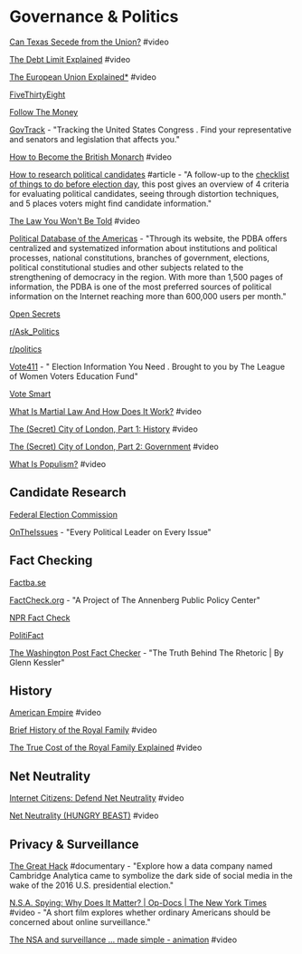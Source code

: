 # Governance & Politics

[Can Texas Secede from the Union?](https://www.youtube.com/watch?v=S92fTz_-kQE&list=PLIilwIraDV2LO0itulEQl76KwCRhCdN8H&index=2) \#video

[The Debt Limit Explained](https://www.youtube.com/watch?v=KIbkoop4AYE&list=PLIilwIraDV2LO0itulEQl76KwCRhCdN8H&index=2) \#video

[The European Union Explained\*](https://www.youtube.com/watch?v=O37yJBFRrfg&list=PLIilwIraDV2LO0itulEQl76KwCRhCdN8H&index=2) \#video

[FiveThirtyEight](https://fivethirtyeight.com/)

[Follow The Money](https://www.followthemoney.org)

[GovTrack](https://www.govtrack.us) - "Tracking the United States Congress. Find your representative and senators and legislation that affects you."

[How to Become the British Monarch](https://www.youtube.com/watch?v=BUY6HGqYweQ&list=PLIilwIraDV2LO0itulEQl76KwCRhCdN8H&index=2) \#video

[How to research political candidates](http://www.adellefrank.com/blog/how-to-research-political-candidates) \#article - "A follow-up to the [checklist of things to do before election day](http://www.adellefrank.com/blog/voter-checklist-things-to-do-before-election-day), this post gives an overview of 4 criteria for evaluating political candidates, seeing through distortion techniques, and 5 places voters might find candidate information."

[The Law You Won't Be Told](https://www.youtube.com/watch?v=uqH_Y1TupoQ&list=PLIilwIraDV2LO0itulEQl76KwCRhCdN8H&index=2) \#video

[Political Database of the Americas](http://pdba.georgetown.edu/history.html) - "Through its website, the PDBA offers centralized and systematized information about institutions and political processes, national constitutions, branches of government, elections, political constitutional studies and other subjects related to the strengthening of democracy in the region. With more than 1,500 pages of information, the PDBA is one of the most preferred sources of political information on the Internet reaching more than 600,000 users per month."

[Open Secrets](https://www.opensecrets.org)

[r/Ask\_Politics](https://www.reddit.com/r/Ask_Politics/?utm_source=amp&utm_medium=&utm_content=post_subreddit)

[r/politics](https://www.reddit.com/r/politics/)

[Vote411](https://www.vote411.org) - "Election Information You Need. Brought to you by The League of Women Voters Education Fund"

[Vote Smart](https://votesmart.org/)

[What Is Martial Law And How Does It Work?](https://www.youtube.com/watch?v=-1L3CtY8SCQ&list=PLIilwIraDV2LO0itulEQl76KwCRhCdN8H&index=2) \#video

[The \(Secret\) City of London, Part 1: History](https://www.youtube.com/watch?v=LrObZ_HZZUc&list=PLIilwIraDV2LO0itulEQl76KwCRhCdN8H&index=2) \#video

[The \(Secret\) City of London, Part 2: Government](https://www.youtube.com/watch?v=z1ROpIKZe-c&list=PLIilwIraDV2LO0itulEQl76KwCRhCdN8H&index=2) \#video

[What Is Populism?](https://www.youtube.com/watch?v=IwHhV7tyXkE&list=PLIilwIraDV2LO0itulEQl76KwCRhCdN8H&index=2) \#video

## Candidate Research

[Federal Election Commission](https://www.fec.gov/)

[OnTheIssues](https://www.ontheissues.org/default.htm) - "Every Political Leader on Every Issue"

## Fact Checking

[Factba.se](https://factba.se/)

[FactCheck.org](https://www.factcheck.org/) - "A Project of The Annenberg Public Policy Center"

[NPR Fact Check](https://www.npr.org/sections/politics-fact-check/)

[PolitiFact](https://www.politifact.com/truth-o-meter/)

[The Washington Post Fact Checker](https://www.washingtonpost.com/news/fact-checker/?noredirect=on&utm_term=.3a4fc449dbad) - "The Truth Behind The Rhetoric \| By Glenn Kessler"

## History

[American Empire](https://www.youtube.com/watch?v=ASSOQDQvVLU&list=PLIilwIraDV2LO0itulEQl76KwCRhCdN8H&index=2) \#video

[Brief History of the Royal Family](https://www.youtube.com/watch?v=jNgP6d9HraI&list=PLIilwIraDV2LO0itulEQl76KwCRhCdN8H&index=2) \#video

[The True Cost of the Royal Family Explained](https://www.youtube.com/watch?v=bhyYgnhhKFw&list=PLIilwIraDV2LO0itulEQl76KwCRhCdN8H&index=2) \#video

## Net Neutrality

[Internet Citizens: Defend Net Neutrality](https://www.youtube.com/watch?v=wtt2aSV8wdw&list=PLIilwIraDV2LO0itulEQl76KwCRhCdN8H&index=2) \#video

[Net Neutrality \(HUNGRY BEAST\)](https://www.youtube.com/watch?v=dLi7bxZ33Yo&list=PLIilwIraDV2Js8hmlun8QpHAB7n8G47EB&index=12&t=0s) \#video

## Privacy & Surveillance

[The Great Hack](https://www.netflix.com/title/80117542) \#documentary - "Explore how a data company named Cambridge Analytica came to symbolize the dark side of social media in the wake of the 2016 U.S. presidential election."

[N.S.A. Spying: Why Does It Matter? \| Op-Docs \| The New York Times](https://www.youtube.com/watch?v=S61eL_06RZ4&list=PLIilwIraDV2LO0itulEQl76KwCRhCdN8H&index=2&t=0s) \#video - "A short film explores whether ordinary Americans should be concerned about online surveillance."

[The NSA and surveillance ... made simple - animation](https://www.youtube.com/watch?v=GoM4jIZbTtQ&list=PLIilwIraDV2Js8hmlun8QpHAB7n8G47EB&index=24) \#video



